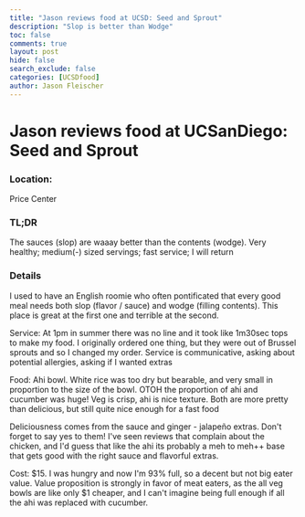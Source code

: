 ```yaml
---
title: "Jason reviews food at UCSD: Seed and Sprout"
description: "Slop is better than Wodge"
toc: false
comments: true
layout: post
hide: false
search_exclude: false
categories: [UCSDfood]
author: Jason Fleischer
---
```

# Jason reviews food at UCSanDiego: Seed and Sprout

### Location: 
Price Center

### TL;DR 
The sauces (slop) are waaay better than the contents (wodge). Very healthy; medium(-) sized servings; fast service; I will return 

### Details
I used to have an English roomie who often pontificated that every good meal needs both slop (flavor / sauce) and wodge (filling contents).  This place is great at the first one and terrible at the second.

Service: At 1pm in summer there was no line and it took like 1m30sec tops to make my food.  I originally ordered one thing, but they were out of Brussel sprouts and so I changed my order.  Service is communicative, asking  about potential allergies, asking if I wanted extras

Food: Ahi bowl. White rice was too dry but bearable, and very small in proportion to the size of the bowl. OTOH the proportion of ahi and cucumber was huge! Veg is crisp, ahi is nice texture.  Both are more pretty than delicious, but still quite nice enough for a fast food 

Deliciousness comes from the sauce and ginger - jalapeño extras. Don't forget to say yes to them!  I've seen reviews that complain about the chicken, and I'd guess that like the ahi its probably a meh to meh++ base that gets good with the right sauce and flavorful extras.

Cost: $15. I was hungry and now I'm 93% full, so a decent but not big eater value. Value proposition is strongly in favor of meat eaters, as the all veg bowls are like only $1 cheaper, and I can't imagine being full enough if all the ahi was replaced with cucumber. 